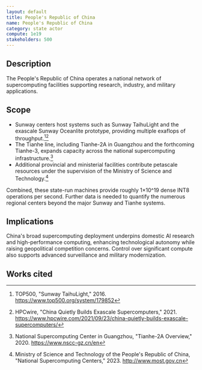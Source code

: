 ```yaml
---
layout: default
title: People's Republic of China
name: People's Republic of China
category: state actor
compute: 1e19
stakeholders: 500
---
```


## Description
The People's Republic of China operates a national network of supercomputing facilities supporting research, industry, and military applications.

## Scope
- Sunway centers host systems such as Sunway TaihuLight and the exascale Sunway Oceanlite prototype, providing multiple exaflops of throughput.[^1][^2]
- The Tianhe line, including Tianhe-2A in Guangzhou and the forthcoming Tianhe-3, expands capacity across the national supercomputing infrastructure.[^3]
- Additional provincial and ministerial facilities contribute petascale resources under the supervision of the Ministry of Science and Technology.[^4]

Combined, these state-run machines provide roughly 1×10^19 dense INT8 operations per second. Further data is needed to quantify the numerous regional centers beyond the major Sunway and Tianhe systems.

## Implications
China's broad supercomputing deployment underpins domestic AI research and high-performance computing, enhancing technological autonomy while raising geopolitical competition concerns. Control over significant compute also supports advanced surveillance and military modernization.

## Works cited
[^1]: TOP500, "Sunway TaihuLight," 2016. <https://www.top500.org/system/179852>
[^2]: HPCwire, "China Quietly Builds Exascale Supercomputers," 2021. <https://www.hpcwire.com/2021/09/23/china-quietly-builds-exascale-supercomputers/>
[^3]: National Supercomputing Center in Guangzhou, "Tianhe-2A Overview," 2020. <https://www.nscc-gz.cn/en>
[^4]: Ministry of Science and Technology of the People's Republic of China, "National Supercomputing Centers," 2023. <http://www.most.gov.cn>
